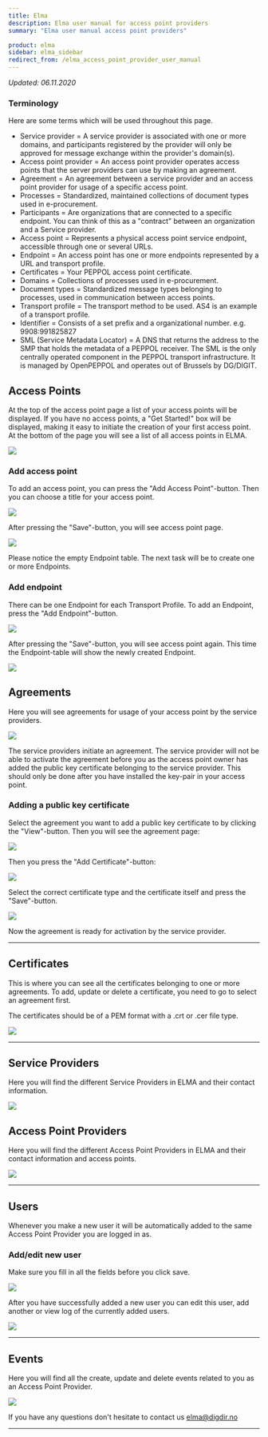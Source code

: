```yaml
---
title: Elma
description: Elma user manual for access point providers
summary: "Elma user manual access point providers"

product: elma
sidebar: elma_sidebar
redirect_from: /elma_access_point_provider_user_manual
---
```


*Updated: 06.11.2020*

### Terminology
Here are some terms which will be used throughout this page.

- Service provider = A service provider is associated with one or more domains, and participants registered by the provider will only be approved for message exchange within the provider's domain(s).
- Access point provider = An access point provider operates access points that the server providers can use by making an agreement.
- Agreement = An agreement between a service provider and an access point provider for usage of a specific access point.
- Processes = Standardized, maintained collections of document types used in e-procurement.
- Participants = Are organizations that are connected to a specific endpoint. You can think of this as a "contract" between an organization and a Service provider.
- Access point = Represents a physical access point service endpoint, accessible through one or several URLs.
- Endpoint = An access point has one or more endpoints represented by a URL and transport profile.
- Certificates = Your PEPPOL access point certificate.
- Domains = Collections of processes used in e-procurement. 
- Document types = Standardized message types belonging to processes, used in communication between access points.
- Transport profile = The transport method to be used. AS4 is an example of a transport profile.
- Identifier = Consists of a set prefix and a organizational number. e.g. 9908:991825827
- SML (Service Metadata Locator) = A DNS that returns the address to the SMP that holds the metadata of a PEPPOL receiver. The SML is the only centrally operated component in the PEPPOL transport infrastructure. It is managed by OpenPEPPOL and operates out of Brussels by DG/DIGIT.

## Access Points

At the top of the access point page a list of your access points will be displayed. If you have no access points, a 
"Get Started!" box will be displayed, making it easy to initiate the creation of your first access point.  
At the bottom of the page you will see a list of all access points in ELMA.

![](images/elma/app/access_points.PNG)

### Add access point

To add an access point, you can press the "Add Access Point"-button. Then you can choose a title for your access point.

![](images/elma/app/access_point_new.PNG)

After pressing the "Save"-button, you will see access point page.

![](images/elma/app/access_point.PNG)

Please notice the empty Endpoint table. The next task will be to create one or more Endpoints.

### Add endpoint

There can be one Endpoint for each Transport Profile. To add an Endpoint, press the "Add Endpoint"-button.

![](images/elma/app/endpoint_new.PNG)

After pressing the "Save"-button, you will see access point again. This time the Endpoint-table will show the newly 
created Endpoint.  

![](images/elma/app/access_point_with_endpoint.PNG)


## Agreements

Here you will see agreements for usage of your access point by the service providers. 

![](images/elma/app/agreements.PNG)

The service providers initiate an agreement. The service provider will not be able to activate the agreement before you as the access point owner has added the
public key certificate belonging to the service provider. This should only be done after you have installed the key-pair in your access point.

### Adding a public key certificate

Select the agreement you want to add a public key certificate to by clicking the "View"-button. Then you will see the agreement page:

![](images/elma/app/agreement.PNG)

Then you press the "Add Certificate"-button:

![](images/elma/app/agreement_add_certificate.PNG)

Select the correct certificate type and the certificate itself and press the "Save"-button.
 
![](images/elma/app/agreement_certificate_added.PNG)
 
Now the agreement is ready for activation by the service provider.

---

## Certificates

This is where you can see all the certificates belonging to one or more agreements.
To add, update or delete a certificate, you need to go to select an agreement first.

The certificates should be of a PEM format with a .crt or .cer file type.

![](images/elma/app/certificates.PNG)

---

## Service Providers

Here you will find the different Service Providers in ELMA and their contact information.

![](images/elma/app/service_providers.PNG)

## Access Point Providers

Here you will find the different Access Point Providers in ELMA and their contact information and access points.

![](images/elma/app/access_point_providers.PNG)

---

## Users 
Whenever you make a new user it will be automatically added to the same Access Point Provider you are logged in as. 

### Add/edit new user
Make sure you fill in all the fields before you click save.

![](images/elma/app/user_new.PNG)

After you have successfully added a new user you can edit this user, add another or view log of the currently added users.

![](images/elma/app/users.PNG)

---

## Events

Here you will find all the create, update and delete events related to you as an Access Point Provider.   

![](images/elma/app/events.PNG)


If you have any questions don't hesitate to contact us <a href="elma@digdir.no">elma@digdir.no</a>


---


